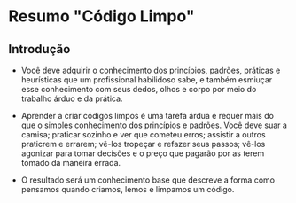# Resumo "Código Limpo"

## Introdução

- Você deve adquirir o conhecimento dos princípios, padrões, práticas e heurísticas que um profissional habilidoso sabe, e também esmiuçar esse conhecimento com seus dedos, olhos e corpo por meio do trabalho árduo e da prática.

- Aprender a criar códigos limpos é uma tarefa árdua e requer mais do que o simples conhecimento dos princípios e padrões. Você deve suar a camisa; praticar sozinho e ver que cometeu erros; assistir a outros praticrem e errarem; vê-los tropeçar e refazer seus passos; vê-los agonizar para tomar decisões e o preço que pagarão por as terem tomado da maneira errada.

- O resultado será um conhecimento base que descreve a forma como pensamos quando criamos, lemos e limpamos um código.